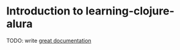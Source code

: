 # Introduction to learning-clojure-alura

TODO: write [great documentation](http://jacobian.org/writing/what-to-write/)
